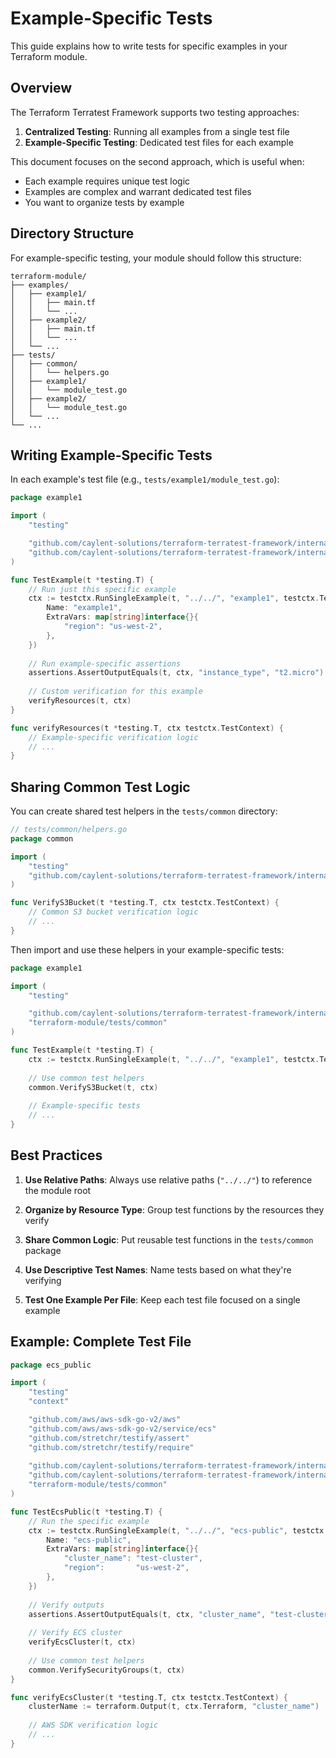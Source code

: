 # Example-Specific Tests

This guide explains how to write tests for specific examples in your Terraform module.

## Overview

The Terraform Terratest Framework supports two testing approaches:

1. **Centralized Testing**: Running all examples from a single test file
2. **Example-Specific Testing**: Dedicated test files for each example

This document focuses on the second approach, which is useful when:
- Each example requires unique test logic
- Examples are complex and warrant dedicated test files
- You want to organize tests by example

## Directory Structure

For example-specific testing, your module should follow this structure:

```
terraform-module/
├── examples/
│   ├── example1/
│   │   ├── main.tf
│   │   └── ...
│   ├── example2/
│   │   ├── main.tf
│   │   └── ...
│   └── ...
├── tests/
│   ├── common/
│   │   └── helpers.go
│   ├── example1/
│   │   └── module_test.go
│   ├── example2/
│   │   └── module_test.go
│   └── ...
└── ...
```

## Writing Example-Specific Tests

In each example's test file (e.g., `tests/example1/module_test.go`):

```go
package example1

import (
	"testing"

	"github.com/caylent-solutions/terraform-terratest-framework/internal/assertions"
	"github.com/caylent-solutions/terraform-terratest-framework/internal/testctx"
)

func TestExample(t *testing.T) {
	// Run just this specific example
	ctx := testctx.RunSingleExample(t, "../../", "example1", testctx.TestConfig{
		Name: "example1",
		ExtraVars: map[string]interface{}{
			"region": "us-west-2",
		},
	})
	
	// Run example-specific assertions
	assertions.AssertOutputEquals(t, ctx, "instance_type", "t2.micro")
	
	// Custom verification for this example
	verifyResources(t, ctx)
}

func verifyResources(t *testing.T, ctx testctx.TestContext) {
	// Example-specific verification logic
	// ...
}
```

## Sharing Common Test Logic

You can create shared test helpers in the `tests/common` directory:

```go
// tests/common/helpers.go
package common

import (
	"testing"
	"github.com/caylent-solutions/terraform-terratest-framework/internal/testctx"
)

func VerifyS3Bucket(t *testing.T, ctx testctx.TestContext) {
	// Common S3 bucket verification logic
	// ...
}
```

Then import and use these helpers in your example-specific tests:

```go
package example1

import (
	"testing"

	"github.com/caylent-solutions/terraform-terratest-framework/internal/testctx"
	"terraform-module/tests/common"
)

func TestExample(t *testing.T) {
	ctx := testctx.RunSingleExample(t, "../../", "example1", testctx.TestConfig{})
	
	// Use common test helpers
	common.VerifyS3Bucket(t, ctx)
	
	// Example-specific tests
	// ...
}
```

## Best Practices

1. **Use Relative Paths**: Always use relative paths (`"../../"`) to reference the module root

2. **Organize by Resource Type**: Group test functions by the resources they verify

3. **Share Common Logic**: Put reusable test functions in the `tests/common` package

4. **Use Descriptive Test Names**: Name tests based on what they're verifying

5. **Test One Example Per File**: Keep each test file focused on a single example

## Example: Complete Test File

```go
package ecs_public

import (
	"testing"
	"context"

	"github.com/aws/aws-sdk-go-v2/aws"
	"github.com/aws/aws-sdk-go-v2/service/ecs"
	"github.com/stretchr/testify/assert"
	"github.com/stretchr/testify/require"
	
	"github.com/caylent-solutions/terraform-terratest-framework/internal/assertions"
	"github.com/caylent-solutions/terraform-terratest-framework/internal/testctx"
	"terraform-module/tests/common"
)

func TestEcsPublic(t *testing.T) {
	// Run the specific example
	ctx := testctx.RunSingleExample(t, "../../", "ecs-public", testctx.TestConfig{
		Name: "ecs-public",
		ExtraVars: map[string]interface{}{
			"cluster_name": "test-cluster",
			"region":       "us-west-2",
		},
	})
	
	// Verify outputs
	assertions.AssertOutputEquals(t, ctx, "cluster_name", "test-cluster")
	
	// Verify ECS cluster
	verifyEcsCluster(t, ctx)
	
	// Use common test helpers
	common.VerifySecurityGroups(t, ctx)
}

func verifyEcsCluster(t *testing.T, ctx testctx.TestContext) {
	clusterName := terraform.Output(t, ctx.Terraform, "cluster_name")
	
	// AWS SDK verification logic
	// ...
}
```